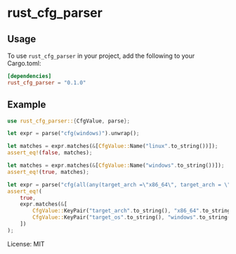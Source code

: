 # rust_cfg_parser

## Usage

To use `rust_cfg_parser` in your project, add the following to your Cargo.toml:

``` toml
[dependencies]
rust_cfg_parser = "0.1.0"
```

## Example

```rust
use rust_cfg_parser::{CfgValue, parse};

let expr = parse("cfg(windows)").unwrap();

let matches = expr.matches(&[CfgValue::Name("linux".to_string())]);
assert_eq!(false, matches);

let matches = expr.matches(&[CfgValue::Name("windows".to_string())]);
assert_eq!(true, matches);

let expr = parse("cfg(all(any(target_arch =\"x86_64\", target_arch = \"aarch64\"), target_os = \"windows\"))").unwrap();
assert_eq!(
    true,
    expr.matches(&[
        CfgValue::KeyPair("target_arch".to_string(), "x86_64".to_string()),
        CfgValue::KeyPair("target_os".to_string(), "windows".to_string())
    ])
);
```

License: MIT
